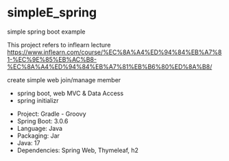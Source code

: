 # simpleE_spring
simple spring boot example

This project refers to inflearn lecture
https://www.inflearn.com/course/%EC%8A%A4%ED%94%84%EB%A7%81-%EC%9E%85%EB%AC%B8-%EC%8A%A4%ED%94%84%EB%A7%81%EB%B6%80%ED%8A%B8/

create simple web join/manage member

- spring boot, web MVC & Data Access
- spring initializr
* Project: Gradle - Groovy
* Spring Boot: 3.0.6
* Language: Java
* Packaging: Jar
* Java: 17
* Dependencies: Spring Web, Thymeleaf, h2
